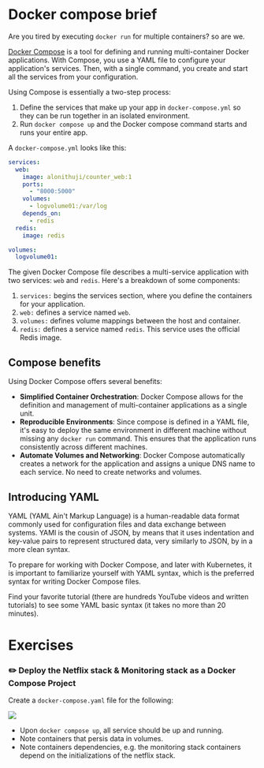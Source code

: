 # Docker compose brief

Are you tired by executing `docker run` for multiple containers? so are we.

[Docker Compose](https://docs.docker.com/compose/) is a tool for defining and running multi-container Docker applications.
With Compose, you use a YAML file to configure your application's services. 
Then, with a single command, you create and start all the services from your configuration.

Using Compose is essentially a two-step process:

1. Define the services that make up your app in `docker-compose.yml` so they can be run together in an isolated environment.
2. Run `docker compose up` and the Docker compose command starts and runs your entire app.

A `docker-compose.yml` looks like this:

```yaml
services:
  web:
    image: alonithuji/counter_web:1
    ports:
      - "8000:5000"
    volumes:
      - logvolume01:/var/log
    depends_on:
      - redis
  redis:
    image: redis

volumes:
  logvolume01:
```

The given Docker Compose file describes a multi-service application with two services: `web` and `redis`. 
Here's a breakdown of some components:

1. `services:` begins the services section, where you define the containers for your application.
2. `web:` defines a service named `web`. 
3. `volumes:` defines volume mappings between the host and container.
4. `redis:` defines a service named `redis`. This service uses the official Redis image.

## Compose benefits 

Using Docker Compose offers several benefits:

- **Simplified Container Orchestration**: Docker Compose allows for the definition and management of multi-container applications as a single unit.
- **Reproducible Environments**: Since compose is defined in a YAML file, it's easy to deploy the same environment in different machine without missing any `docker run` command. This ensures that the application runs consistently across different machines.
- **Automate Volumes and Networking**: Docker Compose automatically creates a network for the application and assigns a unique DNS name to each service. No need to create networks and volumes. 

## Introducing YAML

YAML (YAML Ain't Markup Language) is a human-readable data format commonly used for configuration files and data exchange between systems.
YAMl is the cousin of JSON, by means that it uses indentation and key-value pairs to represent structured data, very similarly to JSON, by in a more clean syntax.

To prepare for working with Docker Compose, and later with Kubernetes, it is important to familiarize yourself with YAML syntax, which is the preferred syntax for writing Docker Compose files.

Find your favorite tutorial (there are hundreds YouTube videos and written tutorials) to see some YAML basic syntax (it takes no more than 20 minutes).

# Exercises

### :pencil2: Deploy the Netflix stack & Monitoring stack as a Docker Compose Project

Create a `docker-compose.yaml` file for the following:

![][docker_compose_netflix_n_monitoring2]

- Upon `docker compose up`, all service should be up and running. 
- Note containers that persis data in volumes.
- Note containers dependencies, e.g. the monitoring stack containers depend on the initializations of the netflix stack. 

[docker_compose_netflix_n_monitoring2]: https://exit-zero-academy.github.io/DevOpsTheHardWayAssets/img/docker_compose_netflix_n_monitoring2.png


